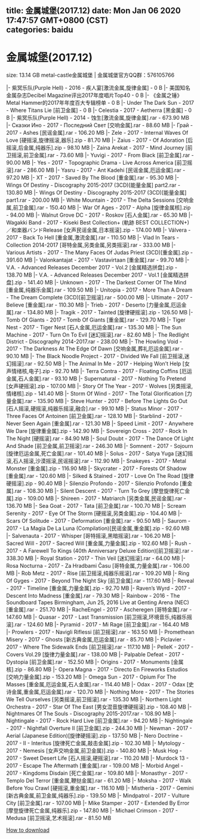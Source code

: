 
title: 金属城堡(2017.12)
date: Mon Jan 06 2020 17:47:57 GMT+0800 (CST)    
categories: baidu
---

# 金属城堡(2017.12)
size: 13.14 GB
 metal-castle金属城堡 | 金属城堡官方QQ群：576105766
 
|- 紫冥乐队(Purple Hell) - 2016 - 疾人宴[激流金属,旋律金属] - 0 B
|- 美国知名金属杂志Decibel Magazine评出2017年度唱片Top40 - 0 B
|- 《金属之锤》Metal Hammer的2017年年度百大专辑榜单 - 0 B
|- Under The Dark Sun - 2017 - Where Titans Lie [前卫金属] - 0 B
|- Celestia - 2017 - Aetherra [黑金属] - 0 B
|- 紫冥乐队(Purple Hell) - 2014 - 蚀生[激流金属,旋律金属].rar - 673.90 MB
|- Сказки Ино - 2017 - Последний Свет [交响金属].rar - 88.60 MB
|- Грай - 2017 - Ashes [民谣金属].rar - 106.20 MB
|- Zele - 2017 - Internal Waves Of Love [硬摇滚,旋律摇滚,器乐].zip - 81.70 MB
|- Zaius - 2017 - Of Adoration [后摇滚,后金属,纯器乐].zip - 98.10 MB
|- Zaina Arekat - 2017 - Mind Journey [前卫摇滚,前卫金属].rar - 73.60 MB
|- Yuvigi - 2017 - From Black [前卫金属].rar - 90.00 MB
|- Yes - 2017 - Topographic Drama - Live Across America [前卫摇滚].rar - 286.00 MB
|- Yasru - 2017 - Ant Kadehi [民谣金属,厄运金属].rar - 97.20 MB
|- XT - 2017 - Saved By The Blood [重金属].rar - 95.30 MB
|- Wings Of Destiny - Discography 2015-2017 (3CD)[能量金属] part2.rar - 130.80 MB
|- Wings Of Destiny - Discography 2015-2017 (3CD)[能量金属] part1.rar - 200.00 MB
|- White Mountain - 2017 - The Delta Sessions [交响金属,前卫金属].rar - 150.40 MB
|- War Of Ages - 2017 - Alpha [旋律金属核].zip - 94.00 MB
|- Walnut Grove DC - 2017 - Roskov [石人金属].rar - 65.30 MB
|- Wagakki Band - 2017 - Kiseki Best Collection+ (軌跡 BEST COLLECTION+)／和楽器バンドRelease [女声民谣金属,日本摇滚].zip - 174.00 MB
|- Válvera - 2017 - Back To Hell [重金属,激流金属].rar - 110.50 MB
|- Vlad In Tears - Collection 2014-2017 [哥特金属,另类金属,另类摇滚].rar - 333.00 MB
|- Various Artists - 2017 - The Many Faces Of Judas Priest (3CD)[重金属].zip - 391.60 MB
|- Valonkantajat - 2017 - Vastavirtaan [重金属].rar - 99.70 MB
|- V.A. - Advanced Releases December 2017 - Vol.2 [金属精选拼盘].zip - 138.70 MB
|- V.A. - Advanced Releases December 2017 - Vol.1 [金属精选拼盘].zip - 141.40 MB
|- Unknown - 2017 - The Darkest Corner Of The Mind [重金属,纯器乐金属].rar - 109.50 MB
|- Unitopia - 2017 - More Than A Dream - The Dream Complete (3CD)[前卫摇滚].rar - 500.00 MB
|- Ultimate - 2017 - Believe [重金属].rar - 110.30 MB
|- Trieb - 2017 - Deserto [力量金属,厄运金属].rar - 134.80 MB
|- Tragik - 2017 - Tainted [旋律硬摇滚].zip - 126.50 MB
|- Tomb Of Giants - 2017 - Tomb Of Giants [重金属].rar - 129.70 MB
|- Tiger Nest - 2017 - Tiger Nest [石人金属,厄运金属].rar - 135.30 MB
|- The Sun Machine - 2017 - Turn On To Evil [迷幻摇滚].rar - 82.60 MB
|- The Redlight District - Discography 2014-2017.rar - 238.00 MB
|- The Howling Void - 2017 - The Darkness At The Edge Of Dawn [交响金属,葬礼厄运金属].rar - 90.10 MB
|- The Black Noodle Project - 2017 - Divided We Fall [前卫摇滚,迷幻摇滚].rar - 92.50 MB
|- The Animal In Me - 2017 - Helping Won’t Help [女声情绪核,电子].zip - 92.70 MB
|- Terra Contra - 2017 - Floating Coffins [厄运金属,石人金属].rar - 93.10 MB
|- Supernatural - 2017 - Nothing To Pretend [女声硬摇滚].zip - 107.00 MB
|- Story Of The Year - 2017 - Wolves [另类摇滚,情绪核].zip - 141.40 MB
|- Storm Of Wind - 2017 - The Total Glorification [力量金属].rar - 135.90 MB
|- Steve Hunter - 2017 - Before The Lights Go Out [石人摇滚,硬摇滚,纯器乐摇滚,融合].rar - 99.10 MB
|- Status Minor - 2017 - Three Faces Of Antoinen [前卫金属].rar - 128.10 MB
|- Starblind - 2017 - Never Seen Again [重金属].rar - 121.30 MB
|- Speed Limit - 2017 - Anywhere We Dare [旋律重金属].zip - 142.90 MB
|- Sovereign Cross - 2017 - Rock In The Night [硬摇滚].rar - 84.90 MB
|- Soul Doubt - 2017 - The Dance Of Light And Shade [前卫金属,前卫摇滚].rar - 246.30 MB
|- Somnent - 2017 - Sojourn [旋律厄运金属,死亡金属].rar - 101.40 MB
|- Solus - 2017 - Satya Yuga [迷幻摇滚,石人摇滚,沙漠摇滚,民谣摇滚].rar - 112.90 MB
|- Snakeyes - 2017 - Metal Monster [重金属].zip - 116.90 MB
|- Skycrater - 2017 - Forests Of Shadow [重金属].rar - 120.60 MB
|- Silked & Stained - 2017 - Love On The Road [旋律硬摇滚].zip - 90.40 MB
|- Silenzio Profondo - 2017 - Silenzio Profondo [重金属].rar - 108.30 MB
|- Silent Descent - 2017 - Turn To Grey [摩登旋律死亡金属].zip - 109.00 MB
|- Shireen - 2017 - Matriarch [另类金属,民谣金属].rar - 136.70 MB
|- Sea Goat - 2017 - Tata [前卫金属].rar - 100.70 MB
|- Scream Serenity - 2017 - Eye Of The Storm [硬摇滚,另类金属].zip - 104.40 MB
|- Scars Of Solitude - 2017 - Deformation [重金属].rar - 90.50 MB
|- Saurom - 2017 - La Magia De La Luna (Compilation)[民谣金属,重金属].zip - 92.60 MB
|- Salvenauta - 2017 - Whisper [哥特摇滚,黑暗摇滚].rar - 106.20 MB
|- Sacred Will - 2017 - Sacred Will [重金属,力量金属].zip - 102.60 MB
|- Rush - 2017 - A Farewell To Kings (40th Anniversary Deluxe Edition)[前卫摇滚].rar - 338.30 MB
|- Royal Station - 2017 - Thin Veil [迷幻摇滚].rar - 64.00 MB
|- Rosa Nocturna - 2017 - Za Hradbami Času [哥特金属,力量金属].rar - 106.00 MB
|- Rob Metz - 2017 - Rise [前卫摇滚,纯器乐摇滚].rar - 109.20 MB
|- Ring Of Gyges - 2017 - Beyond The Night Sky [前卫金属].rar - 117.60 MB
|- Reveal - 2017 - Timeline [重金属,力量金属].zip - 92.70 MB
|- Raven’s Wyrd - 2017 - Descent Into Madness [重金属].rar - 79.30 MB
|- Rainbow - 2016 - The Soundboard Tapes Birmingham, Jun 25, 2016 Live at Genting Arena (NEC)[重金属].rar - 251.70 MB
|- RacheEngel - 2017 - Ascheregen [哥特金属].rar - 147.60 MB
|- Quasar - 2017 - Last Transmission [前卫摇滚,环境音乐,纯器乐摇滚].rar - 124.60 MB
|- Pyramid - 2017 - Mi Rage [前卫金属].rar - 164.40 MB
|- Prowlers - 2017 - Navigli Riflessi [前卫摇滚].rar - 163.50 MB
|- Promethean Misery - 2017 - Ghosts [新古典金属,厄运金属].rar - 85.70 MB
|- Piclavier - 2017 - Where The Sidewalk Ends [前卫摇滚].rar - 117.10 MB
|- PelleK - 2017 - Covers Vol.29 [旋律力量金属].rar - 138.00 MB
|- Palpable Defeat - 2017 - Dystopia [前卫金属].rar - 152.50 MB
|- Origins - 2017 - Monuments [金属核].zip - 86.80 MB
|- Opera Magna - 2017 - Directo En Fireworks Estudios [交响力量金属].zip - 153.20 MB
|- Omega Sun - 2017 - Opium For The Masses [重金属,厄运金属,石人金属].rar - 114.40 MB
|- Odax - 2017 - Odax [史诗金属,重金属,厄运金属].rar - 120.70 MB
|- Nothing More - 2017 - The Stories We Tell Ourselves [另类摇滚,前卫摇滚].rar - 135.30 MB
|- Northern Light Orchestra - 2017 - Star Of The East [男女混音旋律硬摇滚].zip - 108.40 MB
|- Nightmares Of The Souls - Discography 2015-2017.rar - 108.90 MB
|- Nightingale - 2017 - Rock Hard Live [前卫金属].rar - 94.20 MB
|- Nightingale - 2017 - Nightfall Overture II [前卫金属].zip - 244.30 MB
|- Newman - 2017 - Aerial (Japanese Edition)[旋律硬摇滚].zip - 137.50 MB
|- Nero Doctrine - 2017 - II - Interitus [旋律死亡金属,敲击金属].zip - 102.30 MB
|- Mytology - 2017 - Nemesis [女声交响金属,前卫金属)].zip - 140.80 MB
|- Musk Hog - 2017 - Sweet Desert Life [石人摇滚,硬摇滚].rar - 110.20 MB
|- Murdock 13 - 2017 - Escape The Aftermath [重金属].rar - 109.00 MB
|- Morbid Angel - 2017 - Kingdoms Disdain [死亡金属].rar - 109.80 MB
|- Monasthyr - 2017 - Templo Del Terror [重金属,鞭挞金属].rar - 61.20 MB
|- Moksha - 2017 - Walk Before You Crawl [硬摇滚,重金属].rar - 116.10 MB
|- Mistheria - 2017 - Gemini [新古典金属,前卫金属,纯器乐].zip - 139.50 MB
|- Mindpatrol - 2017 - Vulture City [前卫金属].rar - 107.00 MB
|- Mike Stamper - 2017 - Extended By Error [摩登旋律死亡金属,纯器乐].zip - 147.80 MB
|- Michael Crimson - 2017 - Medusa [前卫摇滚,艺术摇滚].rar - 81.50 MB

[How to download](https://bpcam.bemobtrk.com/go/2ceec3aa-1ca2-46d6-b9ff-aaa5c184517c?jno=2683)